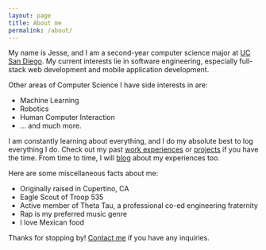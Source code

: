 ```yaml
---
layout: page
title: About me
permalink: /about/
---
```


My name is Jesse, and I am a second-year computer science major at [UC San Diego](). My current interests lie in software engineering, especially full-stack web development and mobile application development.

Other areas of Computer Science I have side interests in are:

  - Machine Learning
  - Robotics
  - Human Computer Interaction
  - ... and much more.

I am constantly learning about everything, and I do my absolute best to log everything I do. Check out my past [work experiences]() or [projects]() if you have the time. From time to time, I will [blog]() about my experiences too.

Here are some miscellaneous facts about me:

  - Originally raised in Cupertino, CA
  - Eagle Scout of Troop 535
  - Active member of Theta Tau, a professional co-ed engineering fraternity
  - Rap is my preferred music genre
  - I love Mexican food

Thanks for stopping by! [Contact me]() if you have any inquiries. 
